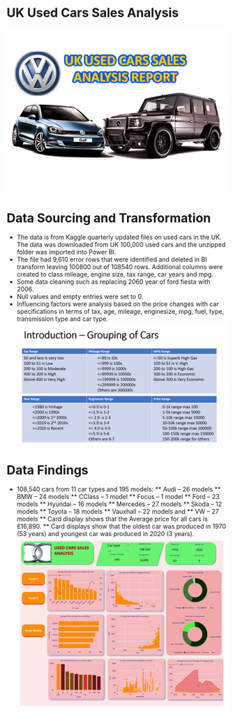 # UK Used Cars Sales Analysis

![My Image](https://github.com/PaulaGweke/My-First-Data-Analysis-Repo/blob/main/100%2C000_UK_Used_Car_Sales_Analysis/ttilepage.gif)


# Data Sourcing and Transformation
* The data is from Kaggle quarterly updated files on used cars in the UK. The data was downloaded from UK 100,000 used cars and the unzipped folder was imported into Power BI. 
* The file had 9,610 error rows that were identified and deleted in BI transform leaving 100800 out of 108540 rows. Additional columns were created to class mileage, engine size, tax range, car years and mpg.
* Some data cleaning such as replacing 2060 year of ford fiesta with 2006.
* Null values and empty entries were set to 0.
* Influencing factors were analysis based on the price changes with car specifications in terms of tax, age, mileage, enginesize, mpg, fuel, type, transmission type and car type.
![image](https://github.com/PaulaGweke/My-First-Data-Analysis-Repo/blob/main/100%2C000_UK_Used_Car_Sales_Analysis/car_groups.png)

# Data Findings
* 108,540 cars from 11 car types and 195 models:
** Audi – 26 models
** BMW – 24 models
** CClass – 1 model
** Focus – 1 model
** Ford – 23 models
** Hyundai – 16 models
** Mercedes – 27 models
** Skoda – 12 models
** Toyota – 18 models
** Vauxhall – 22 models and 
** VW – 27 models
** Card display shows that the Average price for all cars is £16,890.
** Card displays show that the oldest car was produced in 1970 (53 years) and youngest car was produced in 2020 (3 years).
![image](https://github.com/PaulaGweke/My-First-Data-Analysis-Repo/blob/main/100%2C000_UK_Used_Car_Sales_Analysis/UK_cars_sales1.jpg)

